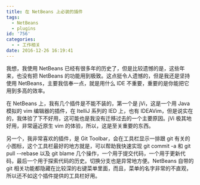```yaml
---
title: 在 NetBeans 上必装的插件
tags:
  - NetBeans
  - plugins
id: '756'
categories:
  - - 工作相关
date: 2016-12-26 16:19:41
---
```


我想，我使用 NetBeans 已经有很多年的历史了，但是比较遗憾的是，这些年来，也没有把 NetBeans 的功能用到极致。这点挺令人遗憾的，但是我还是坚持使用 NetBeans，主要我信奉一点，就是用什么 IDE 不重要，重要的是你能把它用到多高的效率。
<!-- more -->
在 NetBeans 上，我有几个插件是不能不装的，第一个是 jVi，这是一个用 Java 模拟的 vim 编辑器的插件，在 ItelliJ 系列的 IED 上，也有 IDEAVim，但是说实在的，我体验了下不好用，这可能也是我没有迁移过去的一个主要原因。jVi 极其地好用，非常逼近原生 vim 的体验，所以，这是至关重要的东西。

另一个，我非常喜欢的插件，是 Git Toolbar，会在工具栏显示一排跟 git 有关的小图标，这个工具栏最好的地方就是，可以帮助我快速实现 git commit -a 和 git pull --rebase 以及 git blame 几个操作，一个用于提交代码，一个用于更新代码，最后一个用于探索代码的历史。切换分支也是异常地方便。NetBeans 自带的 git 相关功能都隐藏在比较深的右键菜单里面，而且，菜单的名字非常的不直观，所以还不如这个插件提供的工具栏好用。